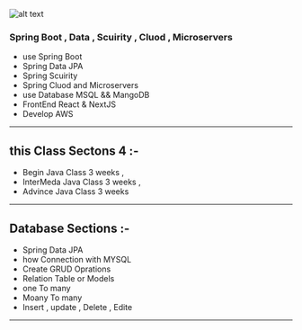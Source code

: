 
![alt text](https://www3.webagesolutions.com/wp-content/uploads/2019/08/spring-1.jpg)

### Spring Boot , Data , Scuirity , Cluod , Microservers  

* use Spring Boot 
* Spring Data JPA 
* Spring Scuirity 
* Spring Cluod  and Microservers 
* use Database MSQL  && MangoDB 
* FrontEnd  React & NextJS 
* Develop AWS 


-------------------------

## this Class  Sectons  4 :- 
* Begin Java Class  3 weeks , 
* InterMeda  Java Class 3 weeks , 
* Advince  Java Class 3 weeks 
------------------------------
## Database Sections :- 
* Spring Data JPA 
* how Connection with MYSQL 
* Create GRUD Oprations 
* Relation Table or Models 
* one To many 
* Moany To many 
* Insert , update , Delete , Edite 
------------------------------
